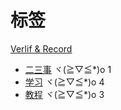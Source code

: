 # 标签

[Verlif & Record](readme.md)

* [二三事](tags/二三事.md) ヾ(≧▽≦*)o  1
* [学习](tags/学习.md) ヾ(≧▽≦*)o  4
* [教程](tags/教程.md) ヾ(≧▽≦*)o  3

